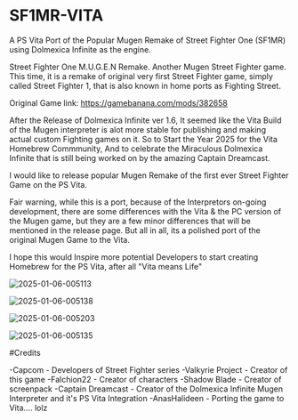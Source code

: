 # SF1MR-VITA
A PS Vita Port of the Popular Mugen Remake of Street Fighter One (SF1MR) using Dolmexica Infinite as the engine. 

Street Fighter One M.U.G.E.N Remake.
Another Mugen Street Fighter game. This time, it is a remake of original very first Street Fighter game, simply called Street Fighter 1, that is also known in home ports as Fighting Street. 

Original Game link: https://gamebanana.com/mods/382658

After the Release of Dolmexica Infinite ver 1.6, It seemed like the Vita Build of the Mugen interpreter is alot more stable for publishing and making actual custom Fighting games on it.
So to Start the Year 2025 for the Vita Homebrew Commmunity, And to celebrate the Miraculous Dolmexica Infinite that is still being worked on by the amazing Captain Dreamcast.

I would like to release popular Mugen Remake of the first ever Street Fighter Game on the PS Vita.

Fair warning, while this is a port, because of the Interpretors on-going development, there are some differences with the Vita & the PC version of the Mugen game, but they are a few minor differences that will be mentioned in the release page.
But all in all, its a polished port of the original Mugen Game to the Vita.

I hope this would Inspire more potential Developers to start creating Homebrew for the PS Vita, after all "Vita means Life"

![2025-01-06-005113](https://github.com/user-attachments/assets/f981f1fb-b530-4a9e-a2fa-8cd102df7585)

![2025-01-06-005138](https://github.com/user-attachments/assets/f683d85a-0696-4ab2-84a6-b32abe94e179)

![2025-01-06-005203](https://github.com/user-attachments/assets/a6313283-b539-4851-a88c-c21d56adeab3)

![2025-01-06-005135](https://github.com/user-attachments/assets/cc1bc4d4-09af-4b2f-97bb-f0f294dd2ce5)

#Credits

-Capcom - Developers of Street Fighter series
-Valkyrie Project - Creator of this game
-Falchion22 - Creator of characters
-Shadow Blade - Creator of screenpack
-Captain Dreamcast - Creator of the Dolmexica Infinite Mugen Interpreter and it's PS Vita Integration
-AnasHalideen - Porting the game to Vita.... lolz  

